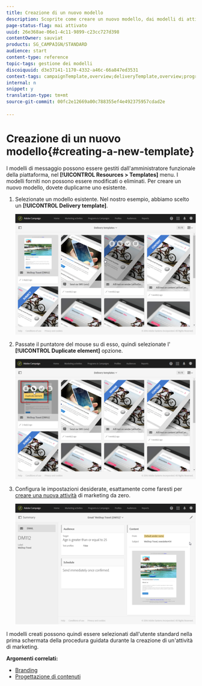 ```yaml
---
title: Creazione di un nuovo modello
description: Scoprite come creare un nuovo modello, dai modelli di attività out-of-box esistenti per e-mail, SMS, notifiche push, ecc.
page-status-flag: mai attivato
uuid: 26e368ae-06e1-4c11-9899-c23cc727d398
contentOwner: sauviat
products: SG_CAMPAIGN/STANDARD
audience: start
content-type: reference
topic-tags: gestione dei modelli
discoiquuid: d3e37141-1170-4332-a46c-66a847ed3531
context-tags: campaignTemplate,overview;deliveryTemplate,overview;programTemplate,overview;workflowTemplate,overview;importTemplate,overview;
internal: n
snippet: y
translation-type: tm+mt
source-git-commit: 00fc2e12669a00c788355ef4e492375957cdad2e

---
```



# Creazione di un nuovo modello{#creating-a-new-template}

I modelli di messaggio possono essere gestiti dall'amministratore funzionale della piattaforma, nel **[!UICONTROL Resources > Templates]** menu. I modelli forniti non possono essere modificati o eliminati. Per creare un nuovo modello, dovete duplicarne uno esistente.

1. Selezionate un modello esistente. Nel nostro esempio, abbiamo scelto un **[!UICONTROL Delivery template]**.

   ![](assets/template_2.png)

1. Passate il puntatore del mouse su di esso, quindi selezionate l' **[!UICONTROL Duplicate element]** opzione.

   ![](assets/template_3.png)

1. Configura le impostazioni desiderate, esattamente come faresti per [creare una nuova attività](../../start/using/marketing-activities.md#creating-a-marketing-activity) di marketing da zero.

   ![](assets/template_4.png)

I modelli creati possono quindi essere selezionati dall'utente standard nella prima schermata della procedura guidata durante la creazione di un'attività di marketing.

**Argomenti correlati:**

* [Branding](../../administration/using/branding.md)
* [Progettazione di contenuti](../../designing/using/overview.md)

